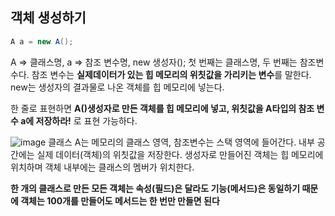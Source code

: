 ## 객체 생성하기
```java
A a = new A();
```
A => 클래스명, a => 참조 변수명, new 생성자();
첫 번째는 클래스명, 두 번째는 참조변수다. 참조 변수는 **실제데이터가 있는 힙 메모리의 위칫값을 가리키는 변수**를 말한다.
new는 생성자의 결과물로 나온 객체를 힙 메모리에 넣는다.

한 줄로 표현하면 **A()생성자로 만든 객체를 힙 메모리에 넣고, 위칫값을 A타입의 참조 변수 a에 저장하라!** 로 표현 가능하다.


![image](https://github.com/zeroeuni/TIL/assets/128370837/2e355209-acd5-49d7-a418-a8f53c00e6de)
클래스 A는 메모리의 클래스 영역, 참조변수는 스택 영역에 들어간다. 내부 공간에는 실제 데이터(객체)의 위칫값을 저장한다.
생성자로 만들어진 객체는 힙 메모리에 위치하며 객체 내부에는 클래스의 멤버가 위치한다.

**한 개의 클래스로 만든 모든 객체는 속성(필드)은 달라도 기능(메서드)은 동일하기 때문에 객체는 100개를 만들어도 메서드는 한 번만 만들면 된다**
